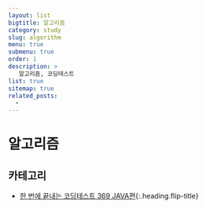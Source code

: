 ```yaml
---
layout: list
bigtitle: 알고리즘
category: study
slug: algorithm
menu: true
submenu: true
order: 1
description: >
   알고리즘, 코딩테스트
list: true
sitemap: true
related_posts:
  - 
---
```

# 알고리즘

## 카테고리

* [한 번에 끝내는 코딩테스트 369 JAVA편]{:.heading.flip-title}

[한 번에 끝내는 코딩테스트 369 JAVA편]: /fastcampus-codingtest-java/

